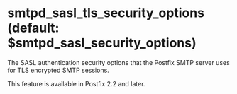 # smtpd_sasl_tls_security_options (default: $smtpd_sasl_security_options)
 The SASL authentication security options that the Postfix SMTP
server uses for TLS encrypted SMTP sessions. 


 This feature is available in Postfix 2.2 and later. 



